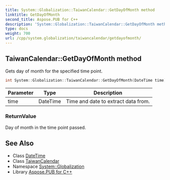 ```yaml
---
title: System::Globalization::TaiwanCalendar::GetDayOfMonth method
linktitle: GetDayOfMonth
second_title: Aspose.PUB for C++
description: 'System::Globalization::TaiwanCalendar::GetDayOfMonth method. Gets day of month for the specified time point in C++.'
type: docs
weight: 700
url: /cpp/system.globalization/taiwancalendar/getdayofmonth/
---
```

## TaiwanCalendar::GetDayOfMonth method


Gets day of month for the specified time point.

```cpp
int System::Globalization::TaiwanCalendar::GetDayOfMonth(DateTime time) const override
```


| Parameter | Type | Description |
| --- | --- | --- |
| time | DateTime | Time and date to extract data from. |

### ReturnValue

Day of month in the time point passed.

## See Also

* Class [DateTime](../../../system/datetime/)
* Class [TaiwanCalendar](../)
* Namespace [System::Globalization](../../)
* Library [Aspose.PUB for C++](../../../)
